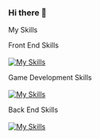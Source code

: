 ### Hi there 👋

My Skills

Front End Skills <br /> <br />
[![My Skills](https://skillicons.dev/icons?i=html,css,js,ps,bootstrap)](https://skillicons.dev)

Game Development Skills <br /> <br />
[![My Skills](https://skillicons.dev/icons?i=cs,unity)](https://skillicons.dev)

Back End Skills <br /> <br />
[![My Skills](https://skillicons.dev/icons?i=php,mysql,python,django)](https://skillicons.dev)

<!-- **jeenklynn/jeenklynn** is a ✨ _special_ ✨ repository because its `README.md` (this file) appears on your GitHub profile.

Here are some ideas to get you started:

- 🔭 I’m currently working on ...
- 🌱 I’m currently learning ...
- 👯 I’m looking to collaborate on ...
- 🤔 I’m looking for help with ...
- 💬 Ask me about ...
- 📫 How to reach me: ...
- 😄 Pronouns: ...
- ⚡ Fun fact: ...
-->
